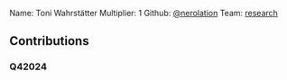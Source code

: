 Name: Toni Wahrstätter
Multiplier: 1
Github: [@nerolation](https://github.com/nerolation)
Team: [research](https://github.com/nerolation/pglanding-nerolation)

## Contributions
### Q42024
